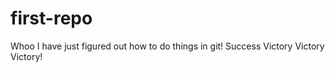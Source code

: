 # first-repo 



Whoo I have just figured out how to do things in git! Success Victory Victory Victory! 
